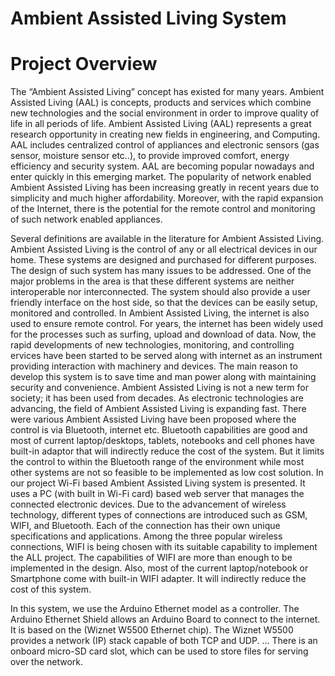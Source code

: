 # Ambient Assisted Living System
# Project Overview
The “Ambient Assisted Living” concept has existed for many years. Ambient Assisted Living (AAL) is concepts, products and
services which combine new technologies and the social environment in order to improve quality of life in all periods of life. Ambient
Assisted Living (AAL) represents a great research opportunity in creating new fields in engineering, and Computing. AAL includes
centralized control of appliances and electronic sensors (gas sensor, moisture sensor etc..), to provide improved comfort, energy
efficiency and security system. AAL are becoming popular nowadays and enter quickly in this emerging market.
The popularity of network enabled Ambient Assisted Living has been increasing greatly in recent years due to simplicity and much higher
affordability. Moreover, with the rapid expansion of the Internet, there is the potential for the remote control and monitoring of such
network enabled appliances. 

Several definitions are available in the literature for Ambient Assisted Living. Ambient Assisted Living is the control of any or all
electrical devices in our home. These systems are designed and purchased for different purposes. The design of such system has many issues
to be addressed. One of the major problems in the area is that these different systems are neither interoperable nor interconnected. The
system should also provide a user friendly interface on the host side, so that the devices can be easily setup, monitored and controlled.
In Ambient Assisted Living, the internet is also used to ensure remote control. For years, the internet has been widely used for the
processes such as surfing, upload and download of data. Now, the rapid developments of new technologies, monitoring, and controlling 
ervices have been started to be served along with internet as an instrument providing interaction with machinery and devices. The main
reason to develop this system is to save time and man power along with maintaining security and convenience.
Ambient Assisted Living is not a new term for society; it has been used from decades. As electronic technologies are advancing, the field
of Ambient Assisted Living is expanding fast. There were various Ambient Assisted Living have been proposed where the control is via
Bluetooth, internet etc. Bluetooth capabilities are good and most of current laptop/desktops, tablets, notebooks and cell phones have
built-in adaptor that will indirectly reduce the cost of the system. But it limits the control to within the Bluetooth range of the
environment while most other systems are not so feasible to be implemented as low cost solution. In our project Wi-Fi based Ambient
Assisted Living system is presented. It uses a PC (with built in Wi-Fi card) based web server that manages the connected electronic
devices. 
Due to the advancement of wireless technology, different types of connections are introduced such as GSM, WIFI, and Bluetooth. Each of the
connection has their own unique specifications and applications. Among the three popular wireless connections,  WIFI is being chosen with
its suitable capability to implement the ALL project. The capabilities of WIFI are more than enough to be implemented in the design. Also,
most of the current laptop/notebook or Smartphone come with built-in WIFI adapter. It will indirectly reduce the cost of this system.

In this system, we use the Arduino Ethernet model as a controller. The Arduino Ethernet Shield  allows an Arduino Board to connect to the
internet. It is based on the (Wiznet W5500 Ethernet chip). The Wiznet W5500 provides a network (IP) stack capable of both TCP and UDP. ...
There is an onboard micro-SD card slot, which can be used to store files for serving over the network.
